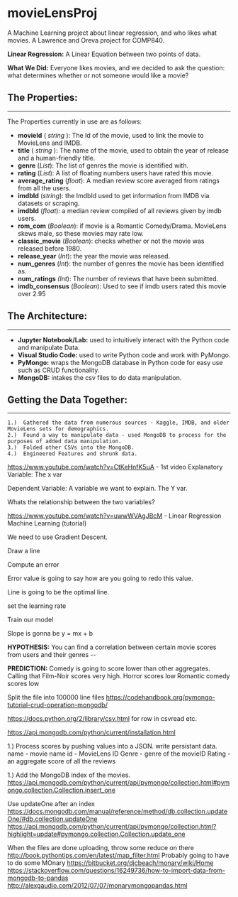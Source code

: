# movieLensProj
A Machine Learning project about linear regression, and who likes what movies. A Lawrence and Oreva project for COMP840.


**Linear Regression:** A Linear Equation between two points of data. 

**What We Did:** Everyone likes movies, and we decided to ask the question: what determines whether or not someone would like a movie?

## The Properties: 
***
   The Properties currently in use are as follows:
   -  **movieId** ( _string_ ): The Id of the movie, used to link the movie to MovieLens and IMDB. 
   -  **title** ( *string* ): The name of the movie, used to obtain the year of release and a human-friendly title.
   -  **genre** (*List*): The list of genres the movie is identified with.    
   -  **rating** (*List*): A list of floating numbers users have rated this movie.
   -  **average_rating** (*float*): A median review score averaged from ratings from all the users.
   -  **imdbId** (*string*): the ImdbId used to get information from IMDB via datasets or scraping.
   -  **imdbId** (*float*): a median review compiled of all reviews given by imdb users.
   -  **rom_com** (*Boolean*): if movie is a Romantic Comedy/Drama. MovieLens skews male, so these movies may rate low.
   -  **classic_movie** (*Boolean*): checks whether or not the movie was released before 1980.
   -  **release_year** (*Int*): the year the movie was released.
   -  **num_genres** (*Int*): the number of genres the movie has been identified as.
   -  **num_ratings** *(Int*): The number of reviews that have been submitted.
   -  **imdb_consensus** (*Boolean*): Used to see if imdb users rated this movie over 2.95

## The Architecture:
***
   -  **Jupyter Notebook/Lab:** used to intuitively interact with the Python code and manipulate Data.
   -  **Visual Studio Code:** used to write Python code and work with PyMongo.
   -  **PyMongo:** wraps the MongoDB database in Python code for easy use such as CRUD functionality.
   -  **MongoDB:** intakes the csv files to do data manipulation.


## Getting the Data Together:
***
    1.)  Gathered the data from numerous sources - Kaggle, IMDB, and older MovieLens sets for demographics.
    2.)  Found a way to manipulate data - used MongoDB to process for the purposes of added data manipulation.
    3.)  Folded other CSVs into the MongoDB.
    4.)  Engineered Features and shrunk data.
    
https://www.youtube.com/watch?v=CtKeHnfK5uA - 1st video
Explanatory Variable:  The x var

Dependent Variable: A variable we want to explain. The Y var. 

Whats the relationship between the two variables?

https://www.youtube.com/watch?v=uwwWVAgJBcM - Linear Regression Machine Learning (tutorial)

We need to use Gradient Descent.

Draw a line

Compute an error

Error value is going to say how are you going to redo this value.

Line is going to be the optimal line.

set the learning rate

Train our model


Slope is gonna be y = mx + b


**HYPOTHESIS:** 
You can find a correlation between certain movie scores from users and their genres -- 

**PREDICTION:** Comedy is going to score lower than other aggregates.
Calling that Film-Noir scores very high.
Horror scores low
Romantic comedy scores low

Split the file into 100000 line files
https://codehandbook.org/pymongo-tutorial-crud-operation-mongodb/

https://docs.python.org/2/library/csv.html
for row in csvread etc.

https://api.mongodb.com/python/current/installation.html

1.) Process scores by pushing values into a JSON.
  write persistant data.
  name - movie name
  id - MovieLens ID
  Genre - genre of the movieID
  Rating - an aggregate score of all the reviews

1.) Add the MongoDB index of the movies.
https://api.mongodb.com/python/current/api/pymongo/collection.html#pymongo.collection.Collection.insert_one

Use updateOne after an index https://docs.mongodb.com/manual/reference/method/db.collection.updateOne/#db.collection.updateOne
https://api.mongodb.com/python/current/api/pymongo/collection.html?highlight=update#pymongo.collection.Collection.update_one


When the files are done uploading, throw some reduce on there 
http://book.pythontips.com/en/latest/map_filter.html
Probably going to have to do some MOnary
https://bitbucket.org/djcbeach/monary/wiki/Home
https://stackoverflow.com/questions/16249736/how-to-import-data-from-mongodb-to-pandas
http://alexgaudio.com/2012/07/07/monarymongopandas.html
